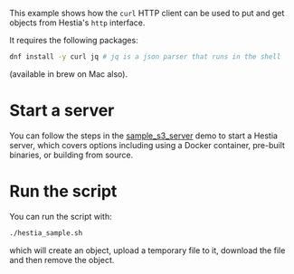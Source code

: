 This example shows how the `curl` HTTP client can be used to put and get objects from Hestia's `http` interface.

It requires the following packages:

```sh
dnf install -y curl jq # jq is a json parser that runs in the shell
```

(available in brew on Mac also).

# Start a server

You can follow the steps in the [sample_s3_server](/examples/sample_s3_server/README.md) demo to start a Hestia server, which covers options including using a Docker container, pre-built binaries, or building from source.

# Run the script

You can run the script with:

```sh
./hestia_sample.sh
```

which will create an object, upload a temporary file to it, download the file and then remove the object.

